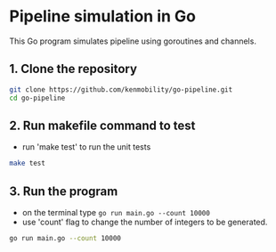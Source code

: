 # Pipeline simulation in Go #

This Go program simulates pipeline using goroutines and channels.

## 1. Clone the repository
```bash
git clone https://github.com/kenmobility/go-pipeline.git
cd go-pipeline
```

## 2. Run makefile command to test 
- run 'make test' to run the unit tests
```bash
make test
```

## 3. Run the program 
- on the terminal type `go run main.go --count 10000`
- use 'count' flag to change the number of integers to be generated.

```bash
go run main.go --count 10000
```